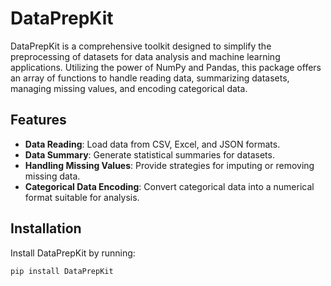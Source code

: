 # DataPrepKit

DataPrepKit is a comprehensive toolkit designed to simplify the preprocessing of datasets for data analysis and machine learning applications. Utilizing the power of NumPy and Pandas, this package offers an array of functions to handle reading data, summarizing datasets, managing missing values, and encoding categorical data.

## Features

- **Data Reading**: Load data from CSV, Excel, and JSON formats.
- **Data Summary**: Generate statistical summaries for datasets.
- **Handling Missing Values**: Provide strategies for imputing or removing missing data.
- **Categorical Data Encoding**: Convert categorical data into a numerical format suitable for analysis.

## Installation

Install DataPrepKit by running:

```bash
pip install DataPrepKit
